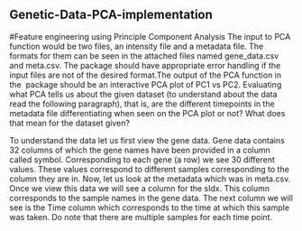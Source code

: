 ## Genetic-Data-PCA-implementation
#Feature engineering using Principle Component Analysis
The input to PCA function would be two files, an intensity file and a metadata file. The formats for them can be seen in the attached files named gene_data.csv and meta.csv. The package should have appropriate error handling if the input files are not of the desired format.The output of the PCA function in the  package should be an interactive PCA plot of PC1 vs PC2. Evaluating what PCA tells us about the given dataset (to understand about the data read the following paragraph), that is, are the different timepoints in the metadata file differentiating when seen on the PCA plot or not? What does that mean for the dataset given? 

To understand the data let us first view the gene data. Gene data contains 32 columns of which the gene names have been provided in a column called symbol. Corresponding to each gene (a row) we see 30 different values. These values correspond to different samples corresponding to the column they are in. Now, let us look at the metadata which was in meta.csv. Once we view this data we will see a column for the sIdx. This column corresponds to the sample names in the gene data. The next column we will see is the Time column which corresponds to the time at which this sample was taken. Do note that there are multiple samples for each time point.

